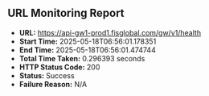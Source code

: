 ## URL Monitoring Report

- **URL:** https://api-gw1-prod1.fisglobal.com/gw/v1/health
- **Start Time:** 2025-05-18T06:56:01.178351
- **End Time:** 2025-05-18T06:56:01.474744
- **Total Time Taken:** 0.296393 seconds
- **HTTP Status Code:** 200
- **Status:** Success
- **Failure Reason:** N/A
